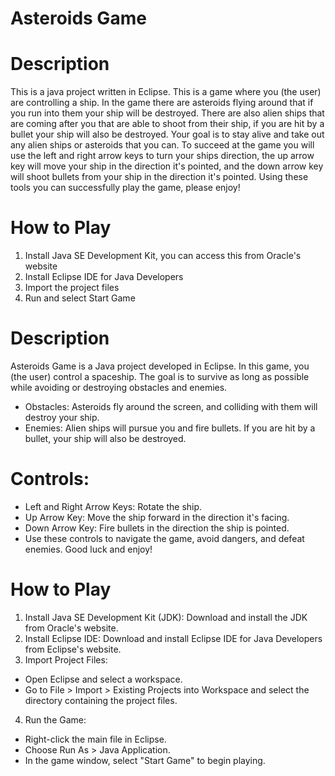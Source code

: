 # Asteroids Game

# Description
This is a java project written in Eclipse. This is a game where you (the user) are controlling a ship. In the game there are asteroids flying around that if you run into them your ship will be destroyed. There are also alien ships that are coming after you that are able to shoot from their ship, if you are hit by a bullet your ship will also be destroyed. Your goal is to stay alive and take out any alien ships or asteroids that you can. To succeed at the game you will use the left and right arrow keys to turn your ships direction, the up arrow key will move your ship in the direction it's pointed, and the down arrow key will shoot bullets from your ship in the direction it's pointed. Using these tools you can successfully play the game, please enjoy!

# How to Play
1. Install Java SE Development Kit, you can access this from Oracle's website
2. Install Eclipse IDE for Java Developers
3. Import the project files
4. Run and select Start Game

# Description
Asteroids Game is a Java project developed in Eclipse. In this game, you (the user) control a spaceship. The goal is to survive as long as possible while avoiding or destroying obstacles and enemies.
* Obstacles: Asteroids fly around the screen, and colliding with them will destroy your ship.
* Enemies: Alien ships will pursue you and fire bullets. If you are hit by a bullet, your ship will also be destroyed.
# Controls:
* Left and Right Arrow Keys: Rotate the ship.
* Up Arrow Key: Move the ship forward in the direction it's facing.
* Down Arrow Key: Fire bullets in the direction the ship is pointed.
* Use these controls to navigate the game, avoid dangers, and defeat enemies. Good luck and enjoy!

# How to Play
1. Install Java SE Development Kit (JDK): Download and install the JDK from Oracle's website.
2. Install Eclipse IDE: Download and install Eclipse IDE for Java Developers from Eclipse's website.
3. Import Project Files:
  * Open Eclipse and select a workspace.
  * Go to File > Import > Existing Projects into Workspace and select the directory containing the project files.
4. Run the Game:
  * Right-click the main file in Eclipse.
  * Choose Run As > Java Application.
  * In the game window, select "Start Game" to begin playing.
